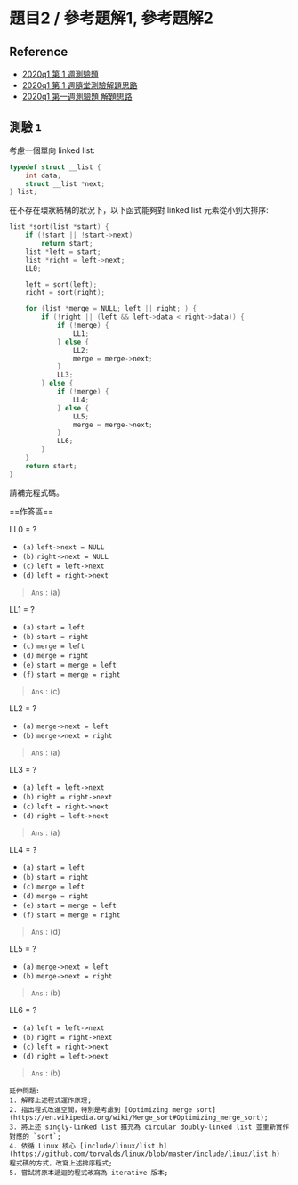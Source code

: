 # 題目2 / 參考題解1, 參考題解2

## Reference
- [2020q1 第 1 週測驗題](https://hackmd.io/@sysprog/linux2020-quiz1)
- [2020q1 第 1 週隨堂測驗解題思路](https://hackmd.io/@Ryspon/HJVH8B0XU)
- [2020q1 第一週測驗題 解題思路](https://hackmd.io/@chses9440611/Sy5gwE37I)

## 測驗 `1`

考慮一個單向 linked list:
```cpp
typedef struct __list {
    int data;
    struct __list *next;
} list;
```

在不存在環狀結構的狀況下，以下函式能夠對 linked list 元素從小到大排序:
```cpp
list *sort(list *start) {
    if (!start || !start->next)
        return start;
    list *left = start;
    list *right = left->next;
    LL0;

    left = sort(left);
    right = sort(right);

    for (list *merge = NULL; left || right; ) {
        if (!right || (left && left->data < right->data)) {
            if (!merge) {
                LL1;
            } else {
                LL2;
                merge = merge->next;
            }
            LL3;
        } else {
            if (!merge) {
                LL4;
            } else {
                LL5;
                merge = merge->next;
            }
            LL6;
        }
    }
    return start;
}
```

請補完程式碼。

==作答區==

LL0 = ?
* `(a)` `left->next = NULL`
* `(b)` `right->next = NULL`
* `(c)` `left = left->next`
* `(d)` `left = right->next`

> `Ans` : (a)

LL1 = ?
* `(a)` `start = left`
* `(b)` `start = right`
* `(c)` `merge = left`
* `(d)` `merge = right`
* `(e)` `start = merge = left`
* `(f)` `start = merge = right`

> `Ans` : (c)

LL2 = ?
* `(a)` `merge->next = left`
* `(b)` `merge->next = right`

> `Ans` : (a)

LL3 = ?
* `(a)` `left = left->next`
* `(b)` `right = right->next`
* `(c)` `left = right->next`
* `(d)` `right = left->next`

> `Ans` : (a)

LL4 = ?
* `(a)` `start = left`
* `(b)` `start = right`
* `(c)` `merge = left`
* `(d)` `merge = right`
* `(e)` `start = merge = left`
* `(f)` `start = merge = right`

> `Ans` : (d)

LL5 = ?
* `(a)` `merge->next = left`
* `(b)` `merge->next = right`

> `Ans` : (b)

LL6 = ?
* `(a)` `left = left->next`
* `(b)` `right = right->next`
* `(c)` `left = right->next`
* `(d)` `right = left->next`

> `Ans` : (b)

```{seealso}
延伸問題:
1. 解釋上述程式運作原理;
2. 指出程式改進空間，特別是考慮到 [Optimizing merge sort](https://en.wikipedia.org/wiki/Merge_sort#Optimizing_merge_sort);
3. 將上述 singly-linked list 擴充為 circular doubly-linked list 並重新實作對應的 `sort`;
4. 依循 Linux 核心 [include/linux/list.h](https://github.com/torvalds/linux/blob/master/include/linux/list.h) 程式碼的方式，改寫上述排序程式;
5. 嘗試將原本遞迴的程式改寫為 iterative 版本;
```
